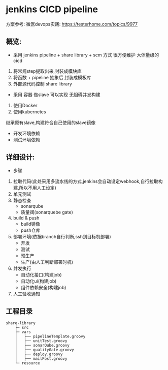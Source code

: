 # jenkins CICD pipeline
方案参考: 微医devops实践: https://testerhome.com/topics/9977

## 概览:
- 采用 jenkins pipeline + share library + scm 方式 很方便维护 大体量级的cicd
1. 将常规step提取出来,封装成模块库
2. 将函数 + pipeline 抽象后 封装成模板库
3. 外部源代码控制 share library

- 采用 容器 做slave 可以实现 无阻碍并发构建
1. 使用Docker
2. 使用kubernetes

继承原有slave,构建符合自己使用的slave镜像
- 开发环境依赖
- 测试环境依赖

## 详细设计:

- 步骤
1. 拉取代码(此处采用多流水线的方式,jenkins会自动设定webhook,自行拉取构建,所以不用人工设定)
2. 单元测试
3. 静态检查
    - sonarqube
    - 质量阀(sonarquebe gate)
4. build & push
    - build镜像
    - push仓库
5. 部署环境(依据branch自行判断,ssh到目标机部署)
    - 开发
    - 测试
    - 预生产
    - 生产(由人工判断部署时机)
6. 并发执行
    - 自动化接口(构建job)
    - 自动化ui(构建job)
    - 组件依赖安全(构建job)
7. 人工验收通知


## 工程目录
```
share-library
    ├─ src
    ├─ vars
    │   ├── pipelineTemplate.groovy
    │   ├── unitTest.groovy
    │   ├── sonarQube.groovy
    │   ├── qualityGate.groovy
    │   ├── deploy.groovy
    │   ├── mailPost.groovy
    └─ resource
```